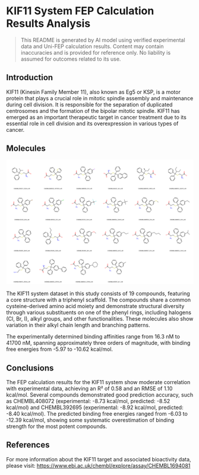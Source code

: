 # KIF11 System FEP Calculation Results Analysis

> This README is generated by AI model using verified experimental data and Uni-FEP calculation results. Content may contain inaccuracies and is provided for reference only. No liability is assumed for outcomes related to its use.

## Introduction

KIF11 (Kinesin Family Member 11), also known as Eg5 or KSP, is a motor protein that plays a crucial role in mitotic spindle assembly and maintenance during cell division. It is responsible for the separation of duplicated centrosomes and the formation of the bipolar mitotic spindle. KIF11 has emerged as an important therapeutic target in cancer treatment due to its essential role in cell division and its overexpression in various types of cancer.

## Molecules

![Molecular structures of representative compounds](mol_grid.png)

The KIF11 system dataset in this study consists of 19 compounds, featuring a core structure with a triphenyl scaffold. The compounds share a common cysteine-derived amino acid moiety and demonstrate structural diversity through various substituents on one of the phenyl rings, including halogens (Cl, Br, I), alkyl groups, and other functionalities. These molecules also show variation in their alkyl chain length and branching patterns.

The experimentally determined binding affinities range from 16.3 nM to 41700 nM, spanning approximately three orders of magnitude, with binding free energies from -5.97 to -10.62 kcal/mol.

## Conclusions

The FEP calculation results for the KIF11 system show moderate correlation with experimental data, achieving an R² of 0.58 and an RMSE of 1.10 kcal/mol. Several compounds demonstrated good prediction accuracy, such as CHEMBL408072 (experimental: -8.73 kcal/mol, predicted: -8.52 kcal/mol) and CHEMBL392695 (experimental: -8.92 kcal/mol, predicted: -8.40 kcal/mol). The predicted binding free energies ranged from -6.03 to -12.39 kcal/mol, showing some systematic overestimation of binding strength for the most potent compounds.

## References

For more information about the KIF11 target and associated bioactivity data, please visit:
https://www.ebi.ac.uk/chembl/explore/assay/CHEMBL1694081 